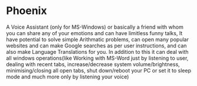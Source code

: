 # Phoenix
A Voice Assistant (only for MS-Windows) or basically a friend with whom you can share any of your emotions and can have limitless funny talks,
It have potential to solve simple Arithmatic problems,
can open many popular websites and can make Google searches as per user instructions,
and can also make Language Translations for you. 
In addition to this it can deal with all windows operations(like Working with MS-Word just by listening to user, dealing with recent tabs, increase/decrease system volume/brightness, minimising/closing all open tabs, shut down/reboot your PC or set it to sleep mode and much more only by listening your voice)
